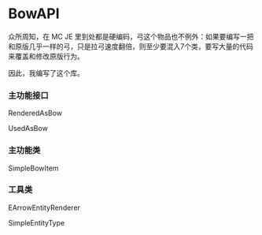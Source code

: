 # BowAPI

众所周知，在 MC JE 里到处都是硬编码，弓这个物品也不例外：如果要编写一把和原版几乎一样的弓，只是拉弓速度翻倍，则至少要混入7个类，要写大量的代码来覆盖和修改原版行为。

因此，我编写了这个库。

### 主功能接口

RenderedAsBow

UsedAsBow

### 主功能类

SimpleBowItem

### 工具类

EArrowEntityRenderer

SimpleEntityType
